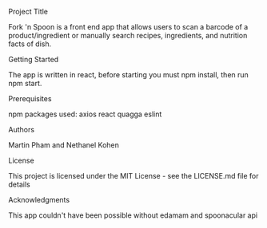 Project Title

Fork 'n Spoon is a front end app that allows users to scan a barcode of a product/ingredient or manually search recipes, ingredients, and nutrition facts of dish.

Getting Started

The app is written in react, before starting you must npm install, then run npm start.

Prerequisites

npm packages used:
axios
react
quagga
eslint

Authors

Martin Pham and Nethanel Kohen

License

This project is licensed under the MIT License - see the LICENSE.md file for details

Acknowledgments

This app couldn't have been possible without edamam and spoonacular api
